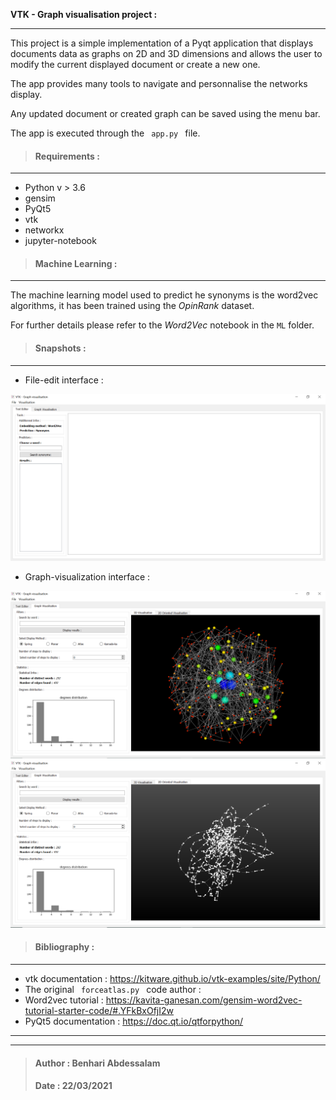 **VTK - Graph visualisation project :**
___
This project is a simple implementation of a Pyqt application that displays documents data as graphs on 2D and 3D dimensions and allows the user to modify the current displayed document or create a new one.

The app provides many tools to navigate and personnalise the networks display.

Any updated document or created graph can be saved using the menu bar.

The app is executed through the <code> app.py </code> file.

> #### Requirements :
___
- Python v > 3.6 
- gensim
- PyQt5
- vtk
- networkx
- jupyter-notebook
> #### Machine Learning :
___

The machine learning model used to predict he synonyms is the word2vec algorithms, it has been trained using the _OpinRank_ dataset. 

For further details please refer to the _Word2Vec_ notebook in the <code>ML</code> folder.
> #### Snapshots : 
___
 - File-edit interface :
 
![file-edit](examples/file-edit-interface.png)
 - Graph-visualization interface :
 

![file-edit](examples/graph-display-interface.png)
![file-edit](examples/graph-display-interface-2D.png)

> #### Bibliography : 
___

- vtk documentation : https://kitware.github.io/vtk-examples/site/Python/
- The original <code> forceatlas.py </code> code author :
- Word2vec tutorial : https://kavita-ganesan.com/gensim-word2vec-tutorial-starter-code/#.YFkBxOfjI2w
- PyQt5 documentation : https://doc.qt.io/qtforpython/
___
___
> #### Author : Benhari Abdessalam
> #### Date : 22/03/2021
